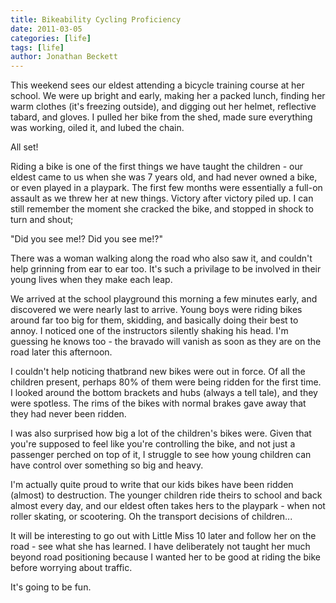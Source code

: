 ```yaml
---
title: Bikeability Cycling Proficiency
date: 2011-03-05
categories: [life]
tags: [life]
author: Jonathan Beckett
---
```


This weekend sees our eldest attending a bicycle training course at her school. We were up bright and early, making her a packed lunch, finding her warm clothes (it's freezing outside), and digging out her helmet, reflective tabard, and gloves. I pulled her bike from the shed, made sure everything was working, oiled it, and lubed the chain.

All set!

Riding a bike is one of the first things we have taught the children - our eldest came to us when she was 7 years old, and had never owned a bike, or even played in a playpark. The first few months were essentially a full-on assault as we threw her at new things. Victory after victory piled up. I can still remember the moment she cracked the bike, and stopped in shock to turn and shout;

"Did you see me!? Did you see me!?"

There was a woman walking along the road who also saw it, and couldn't help grinning from ear to ear too. It's such a privilage to be involved in their young lives when they make each leap.

We arrived at the school playground this morning a few minutes early, and discovered we were nearly last to arrive. Young boys were riding bikes around far too big for them, skidding, and basically doing their best to annoy. I noticed one of the instructors silently shaking his head. I'm guessing he knows too - the bravado will vanish as soon as they are on the road later this afternoon.

I couldn't help noticing thatbrand new bikes were out in force. Of all the children present, perhaps 80% of them were being ridden for the first time. I looked around the bottom brackets and hubs (always a tell tale), and they were spotless. The rims of the bikes with normal brakes gave away that they had never been ridden.

I was also surprised how big a lot of the children's bikes were. Given that you're supposed to feel like you're controlling the bike, and not just a passenger perched on top of it, I struggle to see how young children can have control over something so big and heavy.

I'm actually quite proud to write that our kids bikes have been ridden (almost) to destruction. The younger children ride theirs to school and back almost every day, and our eldest often takes hers to the playpark - when not roller skating, or scootering. Oh the transport decisions of children...

It will be interesting to go out with Little Miss 10 later and follow her on the road - see what she has learned. I have deliberately not taught her much beyond road positioning because I wanted her to be good at riding the bike before worrying about traffic.

It's going to be fun.